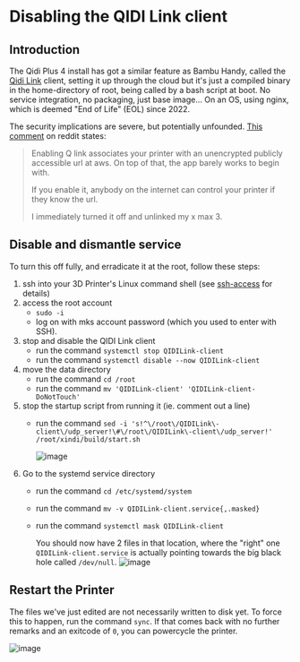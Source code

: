 # Disabling the QIDI Link client

## Introduction

The Qidi Plus 4 install has got a similar feature as Bambu Handy, called the [Qidi Link](https://wiki.qidi3d.com/en/app) client, setting it up through the cloud but it's just a compiled binary in the home-directory of root, being called by a bash script at boot. No service integration, no packaging, just base image... 
On an OS, using nginx, which is deemed "End of Life" (EOL) since 2022.

The security implications are severe, but potentially unfounded. [This comment](https://www.reddit.com/r/3Dprinting/comments/1g91nq9/comment/ltxrq06) on reddit states:

> Enabling Q link associates your printer with an unencrypted publicly accessible url at aws. On top of that, the app barely works to begin with.
>
> If you enable it, anybody on the internet can control your printer if they know the url.
>
> I immediately turned it off and unlinked my x max 3.

## Disable and dismantle service

To turn this off fully, and erradicate it at the root, follow these steps:

1. ssh into your 3D Printer's Linux command shell (see [ssh-access](https://github.com/qidi-community/Plus4-Wiki/tree/main/content/ssh-access) for details)
1. access the root account
    - `sudo -i`
    - log on with mks account password (which you used to enter with SSH).
1. stop and disable the QIDI Link client
    - run the command `systemctl stop QIDILink-client`
    - run the command `systemctl disable --now QIDILink-client`
1. move the data directory
    - run the command `cd /root`
    - run the command `mv 'QIDILink-client' 'QIDILink-client-DoNotTouch'`
1. stop the startup script from running it (ie. comment out a line)
    - run the command `sed -i 's!^\/root\/QIDILink\-client\/udp_server!\#\/root\/QIDILink\-client\/udp_server!' /root/xindi/build/start.sh`
      
      ![image](https://github.com/user-attachments/assets/b09a4d9d-19f7-44df-9789-5024ed48cae8)
1. Go to the systemd service directory
    - run the command `cd /etc/systemd/system`
    - run the command `mv -v QIDILink-client.service{,.masked}`
    - run the command `systemctl mask QIDILink-client`

      You should now have 2 files in that location, where the "right" one `QIDILink-client.service` is actually pointing towards the big black hole called `/dev/null`.
      ![image](https://github.com/user-attachments/assets/49fff9cd-b761-41e0-bf94-2653b8074d5a)

## Restart the Printer

The files we've just edited are not necessarily written to disk yet. 
To force this to happen, run the command `sync`. If that comes back with no further remarks and an exitcode of `0`, you can powercycle the printer.

![image](https://github.com/user-attachments/assets/fde60fab-cb96-482a-aad2-c40e5a41a9f3)
